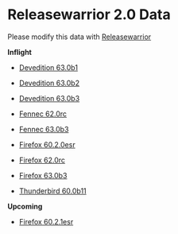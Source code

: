 

Releasewarrior 2.0 Data
=======================

Please modify this data with [Releasewarrior](https://github.com/mozilla-releng/releasewarrior-2.0)

**Inflight**

* [Devedition 63.0b1](/inflight/devedition/devedition-devedition-63.0b1.md)

* [Devedition 63.0b2](/inflight/devedition/devedition-devedition-63.0b2.md)

* [Devedition 63.0b3](/inflight/devedition/devedition-devedition-63.0b3.md)

* [Fennec 62.0rc](/inflight/fennec/fennec-release-rc-62.0rc.md)

* [Fennec 63.0b3](/inflight/fennec/fennec-beta-63.0b3.md)

* [Firefox 60.2.0esr](/inflight/firefox/firefox-esr60-60.2.0esr.md)

* [Firefox 62.0rc](/inflight/firefox/firefox-release-rc-62.0rc.md)

* [Firefox 63.0b3](/inflight/firefox/firefox-beta-63.0b3.md)

* [Thunderbird 60.0b11](/inflight/thunderbird/thunderbird-beta-60.0b11.md)

**Upcoming**

* [Firefox 60.2.1esr](/upcoming/firefox/firefox-esr60-60.2.1esr.md)

